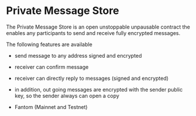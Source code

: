 # Private Message Store

The Private Message Store is an open unstoppable unpausable contract the enables any participants to send and receive
fully encrypted messages.

The following features are available

- send message to any address signed and encrypted
- receiver can confirm message
- receiver can directly reply to messages (signed and encrypted)
- in addition, out going messages are encrypted with the sender public key, so the sender always can open a copy

- Fantom (Mainnet and Testnet)



